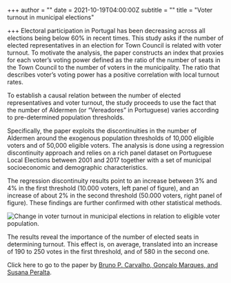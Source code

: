 +++
author = ""
date = 2021-10-19T04:00:00Z
subtitle = ""
title = "Voter turnout in municipal elections"

+++
Electoral participation in Portugal has been decreasing across all elections being below 60% in recent times. This study asks if the number of elected representatives in an election for Town Council is related with voter turnout. To motivate the analysis, the paper constructs an index that proxies for each voter’s voting power defined as the ratio of the number of seats in the Town Council to the number of voters in the municipality. The ratio that describes voter’s voting power has a positive correlation with local turnout rates.

To establish a causal relation between the number of elected representatives and voter turnout, the study proceeds to use the fact that the number of Aldermen (or “Vereadores” in Portuguese) varies according to pre-determined population thresholds.

Specifically, the paper exploits the discontinuities in the number of Aldermen around the exogenous population thresholds of 10,000 eligible voters and of 50,000 eligible voters. The analysis is done using a regression discontinuity approach and relies on a rich panel dataset on Portuguese Local Elections between 2001 and 2017 together with a set of municipal socioeconomic and demographic characteristics. 

The regression discontinuity results point to an increase between 3% and 4% in the first threshold (10.000 voters, left panel of figure), and an increase of about 2% in the second threshold (50.000 voters, right panel of figure). These findings are further confirmed with other statistical methods.

![](/v1634657846/research_report/Screen_Shot_2021-10-19_at_11.37.00_AM_lz0cuv.png "Change in voter turnout in municipal elections in relation to eligible voter population.")

The results reveal the importance of the number of elected seats in determining turnout. This effect is, on average, translated into an increase of 190 to 250 votes in the first threshold, and of 580 in the second one.

Click here to go to the paper by [Bruno P. Carvalho, Gonçalo Marques, and Susana Peralta](https://run.unl.pt/handle/10362/121903).